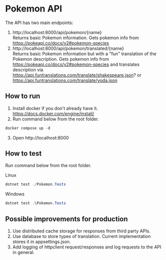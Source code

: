 # Pokemon API
The API has two main endpoints:
1. http://localhost:8000/api/pokemon/{name}  
Returns basic Pokemon information. Gets pokemon info from https://pokeapi.co/docs/v2#pokemon-species
2. http://localhost:8000/api/pokemon/translated/{name}  
Returns basic Pokemon information but with a "fun" translation of the Pokemon description. Gets pokemon info from https://pokeapi.co/docs/v2#pokemon-species and translates description via https://api.funtranslations.com/translate/shakespeare.json? or https://api.funtranslations.com/translate/yoda.json
## How to run
1. Install docker if you don't already have it.  
https://docs.docker.com/engine/install/
2. Run command below from the root folder.
```powershell
docker compose up -d
```
3. Open http://localhost:8000

## How to test
Run command below from the root folder.

Linux 
```powershell
dotnet test ./Pokemon.Tests
```

Windows 
```powershell
dotnet test .\Pokemon.Tests
```

## Possible improvements for production
1. Use distributed cache storage for responses from third party APIs.
2. Use database to store types of translation. Current implementation stores it in appsettings.json.
3. Add logging of httpclient request/responses and log requests to the API in general.
